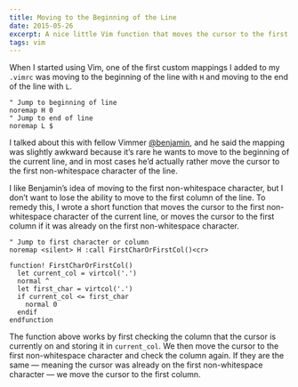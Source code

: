 ```yaml
---
title: Moving to the Beginning of the Line
date: 2015-05-26
excerpt: A nice little Vim function that moves the cursor to the first non-whitespace character on the current line, or the first column if it was already on the first character.
tags: vim
---
```


When I started using Vim, one of the first custom mappings I added to my
`.vimrc` was moving to the beginning of the line with `H` and moving to the end
of the line with `L`.

~~~vim
" Jump to beginning of line
noremap H 0
" Jump to end of line
noremap L $
~~~

I talked about this with fellow Vimmer [@benjamin][benjamin], and he said the
mapping was slightly awkward because it’s rare he wants to move to the beginning
of the current line, and in most cases he’d actually rather move the cursor to
the first non-whitespace character of the line.

I like Benjamin’s idea of moving to the first non-whitespace character, but I
don’t want to lose the ability to move to the first column of the line. To
remedy this, I wrote a short function that moves the cursor to the first
non-whitespace character of the current line, or moves the cursor to the first
column if it was already on the first non-whitespace character.

~~~vim
" Jump to first character or column
noremap <silent> H :call FirstCharOrFirstCol()<cr>

function! FirstCharOrFirstCol()
  let current_col = virtcol('.')
  normal ^
  let first_char = virtcol('.')
  if current_col <= first_char
    normal 0
  endif
endfunction
~~~

The function above works by first checking the column that the cursor is
currently on and storing it in `current_col`. We then move the cursor to the
first non-whitespace character and check the column again. If they are the same
— meaning the cursor was already on the first non-whitespace character — we move
the cursor to the first column.

[benjamin]: https://twitter.com/benjamin
